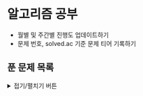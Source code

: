 # 알고리즘 공부
- 월별 및 주간별 진행도 업데이트하기
- 문제 번호, solved.ac 기준 문제 티어 기록하기

## 푼 문제 목록 

<details>
<summary>접기/펼치기 버튼</summary>
<div markdown="1">

|번호|티어|제목|
|--|--|--|
|7576|실버1|토마토
|2228|골드5|구간 나누기

7576  [실버1] 토마토
2228  [골드5] 구간 나누기
2792  [실버3] 보석 상자
1783  [실버5] 병든 나이트
15979 [실버3] 스승님 찾기
11054 [골드3] 가장 긴 바이토닉 부분 수열

</div>
</details>




